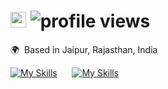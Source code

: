 # <img src="https://github.com/prajjwalyd/prajjwalyd/assets/111794524/47b56f0e-7b31-479f-b7cb-d3f5a9746468" width="25"> <img alt = "profile views" src="https://komarev.com/ghpvc/?username=prajjwalyd&color=blue">
🌍  Based in Jaipur, Rajasthan, India
<br/>

[![My Skills](https://skillicons.dev/icons?i=python,go,js,ts)](https://skillicons.dev) &nbsp;&nbsp;&nbsp;&nbsp; [![My Skills](https://skillicons.dev/icons?i=git,docker,kubernetes,figma)](https://skillicons.dev) &nbsp;&nbsp;&nbsp;&nbsp;&nbsp; 
